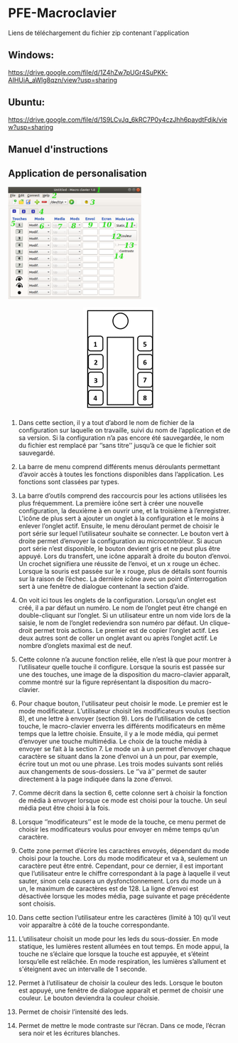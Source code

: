 # PFE-Macroclavier

Liens de téléchargement du fichier zip contenant l'application

## __Windows:__ 
https://drive.google.com/file/d/1Z4hZw7pUGr4SuPKK-AIHUiA_aWlg8qzn/view?usp=sharing

## __Ubuntu:__
https://drive.google.com/file/d/1S9LCvJq_6kRC7P0y4czJhh6paydtFdjk/view?usp=sharing

## __Manuel d'instructions__


<p align="middle"> 
  
  ## Application de personalisation
  <img
      src="/Software/Pictures/macro-clavier.png"
      alt="Alt text"
      title="Application"
      style="display: inline-block; margin: 0 auto; max-width: 300px">

</p>

<p align="middle"> 
   <img
      src="/Hardware/Version 3.0/disposition.png"
      alt="Alt text"
      title="Disposition macro-clavier"
      style="display: inline-block; margin: 0 auto; max-width: 300px">
</p>



1. Dans cette section, il y a tout d’abord le nom de fichier de la configuration sur laquelle on travaille, suivi du nom de l’application et de sa version. Si la configuration n’a pas encore été sauvegardée, le nom du fichier est remplacé par ‘’sans titre’’ jusqu’à ce que le fichier soit sauvegardé.

2. La barre de menu comprend différents menus déroulants permettant d’avoir accès à toutes les fonctions disponibles dans l’application. Les fonctions sont classées par types. 

3. La barre d’outils comprend des raccourcis pour les actions utilisées les plus fréquemment. La première icône sert à créer une nouvelle configuration, la deuxième à en ouvrir une, et la troisième à l’enregistrer. L'icône de plus sert à ajouter un onglet à la configuration et le moins à enlever l’onglet actif. Ensuite, le menu déroulant permet de choisir le port série sur lequel l’utilisateur souhaite se connecter. Le bouton vert à droite permet d’envoyer la configuration au microcontrôleur. Si aucun port série n’est disponible, le bouton devient gris et ne peut plus être appuyé. Lors du transfert, une icône apparaît à droite du bouton d’envoi. Un crochet signifiera une réussite de l’envoi, et un x rouge un échec. Lorsque la souris est passée sur le x rouge, plus de détails sont fournis sur la raison de l’échec. La dernière icône avec un point d’interrogation sert à une fenêtre de dialogue contenant la section d’aide.

4. On voit ici tous les onglets de la configuration. Lorsqu’un onglet est créé, il a par défaut un numéro. Le nom de l’onglet peut être changé en double-cliquant sur l’onglet. Si un utilisateur entre un nom vide lors de la saisie, le nom de l’onglet redeviendra son numéro par défaut. Un clique-droit permet trois actions. Le premier est de copier l’onglet actif. Les deux autres sont de coller un onglet avant ou après l’onglet actif. Le nombre d’onglets maximal est de neuf.

5. Cette colonne n’a aucune fonction reliée, elle n’est là que pour montrer à l’utilisateur quelle touche il configure. Lorsque la souris est passée sur une des touches, une image de la disposition du macro-clavier apparaît, comme montré sur la figure représentant la disposition du macro-clavier.

6. Pour chaque bouton, l'utilisateur peut choisir le mode. Le premier est le mode modificateur. L’utilisateur choisit les modificateurs voulus (section 8), et une lettre à envoyer (section 9). Lors de l’utilisation de cette touche, le macro-clavier enverra les différents modificateurs en même temps que la lettre choisie. Ensuite, il y a le mode média, qui permet d’envoyer une touche multimédia. Le choix de la touche média à envoyer se fait à la section 7. Le mode un à un permet d’envoyer chaque caractère se situant dans la zone d’envoi un à un pour, par exemple, écrire tout un mot ou une phrase. Les trois modes suivants sont reliés aux changements de sous-dossiers. Le ‘’va à’’ permet de sauter directement à la page indiquée dans la zone d’envoi.

7. Comme décrit dans la section 6, cette colonne sert à choisir la fonction de média à envoyer lorsque ce mode est choisi pour la touche. Un seul média peut être choisi à la fois.

8. Lorsque ‘’modificateurs’’ est le mode de la touche, ce menu permet de choisir les modificateurs voulus pour envoyer en même temps qu’un caractère.

9. Cette zone permet d’écrire les caractères envoyés, dépendant du mode choisi pour la touche. Lors du mode modificateur et va à, seulement un caractère peut être entré. Cependant, pour ce dernier, il est important que l’utilisateur entre le chiffre correspondant à la page à laquelle il veut sauter, sinon cela causera un dysfonctionnement.  Lors du mode un à un, le maximum de caractères est de 128. La ligne d’envoi est désactivée lorsque les modes média, page suivante et page précédente sont choisis.

10. Dans cette section l’utilisateur entre les caractères (limité à 10) qu’il veut voir apparaître à côté de la touche correspondante.
11. L’utilisateur choisit un mode pour les leds du sous-dossier. En mode statique, les lumières restent allumées en tout temps. En mode appui, la touche ne s’éclaire que lorsque la touche est appuyée, et s’éteint lorsqu’elle est relâchée. En mode respiration, les lumières s’allument et s'éteignent avec un intervalle de 1 seconde.

12. Permet à l’utilisateur de choisir la couleur des leds. Lorsque le bouton est appuyé, une fenêtre de dialogue apparaît et permet de choisir une couleur. Le bouton deviendra la couleur choisie.

13. Permet de choisir l’intensité des leds.

14. Permet de mettre le mode contraste sur l’écran. Dans ce mode, l’écran sera noir et les écritures blanches.
